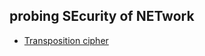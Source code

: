 ## probing SEcurity of NETwork
- [Transposition cipher](https://github.com/Hyouteki/senet/tree/main/transposition_cipher)
